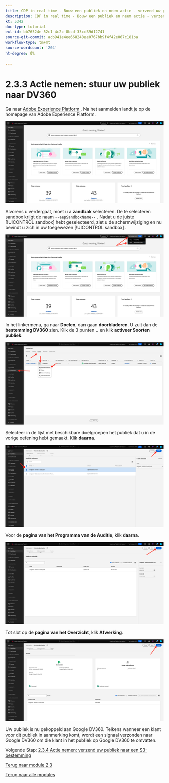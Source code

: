 ```yaml
---
title: CDP in real time - Bouw een publiek en neem actie - verzend uw publiek naar DV360
description: CDP in real time - Bouw een publiek en neem actie - verzend uw publiek naar DV360
kt: 5342
doc-type: tutorial
exl-id: bb76524e-52c1-4c2c-8bcd-33cd39d12741
source-git-commit: acb941e4ee668248ae0767bb9f4f42e067c181ba
workflow-type: tm+mt
source-wordcount: '204'
ht-degree: 0%

---
```


# 2.3.3 Actie nemen: stuur uw publiek naar DV360

Ga naar [ Adobe Experience Platform ](https://experience.adobe.com/platform). Na het aanmelden landt je op de homepage van Adobe Experience Platform.

![ Ingestie van Gegevens ](./../../../modules/datacollection/module1.2/images/home.png)

Alvorens u verdergaat, moet u a **zandbak** selecteren. De te selecteren sandbox krijgt de naam ``--aepSandboxName--`` . Nadat u de juiste [!UICONTROL sandbox] hebt geselecteerd, ziet u de schermwijziging en nu bevindt u zich in uw toegewezen [!UICONTROL sandbox] .

![ Ingestie van Gegevens ](./../../../modules/datacollection/module1.2/images/sb1.png)

In het linkermenu, ga naar **Doelen**, dan gaan **doorbladeren**. U zult dan de **bestemming DV360** zien. Klik de 3 punten **..** en klik **activeer Soorten publiek**.

![ RTCDP ](./images/rtcdpmenudest.png)

Selecteer in de lijst met beschikbare doelgroepen het publiek dat u in de vorige oefening hebt gemaakt. Klik **daarna**.

![ RTCDP ](./images/rtcdpcreatedest3.png)

Voor de **pagina van het Programma van de Auditie**, klik **daarna**.

![ RTCDP ](./images/rtcdpcreatedest4.png)

Tot slot op de **pagina van het Overzicht**, klik **Afwerking**.

![ RTCDP ](./images/rtcdpcreatedest5.png)

Uw publiek is nu gekoppeld aan Google DV360. Telkens wanneer een klant voor dit publiek in aanmerking komt, wordt een signaal verzonden naar Google DV360 om die klant in het publiek op Google DV360 te omvatten.

Volgende Stap: [ 2.3.4 Actie nemen: verzend uw publiek naar een S3-bestemming ](./ex4.md)

[Terug naar module 2.3](./real-time-cdp-build-a-segment-take-action.md)

[Terug naar alle modules](../../../overview.md)
